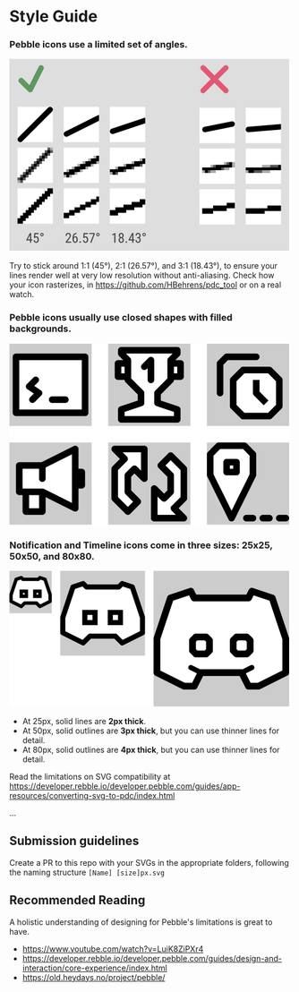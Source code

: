 # Style Guide

### Pebble icons use a **limited set of angles.**
![](./github-images/angle%20limits.png)

Try to stick around 1:1 (45°), 2:1 (26.57°), and 3:1 (18.43°), to ensure your lines render well at very low resolution without anti-aliasing.  Check how your icon rasterizes, in https://github.com/HBehrens/pdc_tool or on a real watch.

### Pebble icons usually use **closed shapes** with **filled backgrounds**.
![](./github-images/small%20icons%20preview.png)

### Notification and Timeline icons come in three sizes: **25x25, 50x50,** and **80x80**.
![](./github-images/Three%20sizes.png)
 
- At 25px, solid lines are **2px thick**.
- At 50px, solid outlines are **3px thick**, but you can use thinner lines for detail.
- At 80px, solid outlines are **4px thick**, but you can use thinner lines for detail.

Read the limitations on SVG compatibility at https://developer.rebble.io/developer.pebble.com/guides/app-resources/converting-svg-to-pdc/index.html

...

## Submission guidelines
Create a PR to this repo with your SVGs in the appropriate folders, following the naming structure `[Name] [size]px.svg`

## Recommended Reading
A holistic understanding of designing for Pebble's limitations is great to have.
- https://www.youtube.com/watch?v=LuiK8ZiPXr4
- https://developer.rebble.io/developer.pebble.com/guides/design-and-interaction/core-experience/index.html
- https://old.heydays.no/project/pebble/
